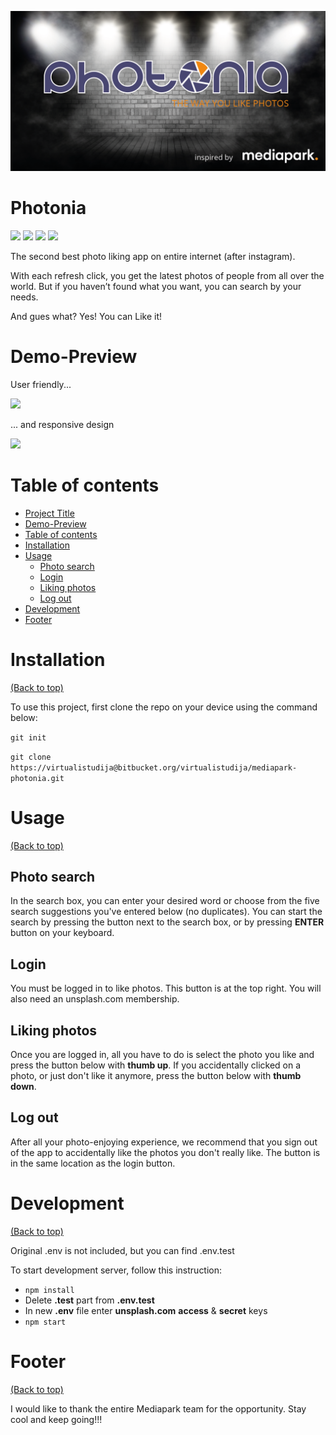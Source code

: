 ![Banner](/public/images/banner.png)

# Photonia

<!-- Add buttons here -->

![](https://img.shields.io/github/last-commit/invoicer24/mediapark-photonia)
![](https://img.shields.io/github/watchers/invoicer24/mediapark-photonia.svg)
![](https://img.shields.io/badge/React-20232A?style=for-the-badge&logo=react&logoColor=61DAFB)
![](https://img.shields.io/badge/TypeScript-007ACC?style=for-the-badge&logo=typescript&logoColor=white)


The second best photo liking app on entire internet (after instagram). 

With each refresh click, you get the latest photos of people from all over the world. But if you haven’t found what you want, you can search by your needs.

And gues what? Yes! You can Like it!


# Demo-Preview

User friendly...

![](https://media.giphy.com/media/UhNfKwbM8S7OhIsTQk/giphy.gif)

... and responsive design

![](https://media.giphy.com/media/N2q12ggAe8GESy27XN/giphy.gif)

# Table of contents

- [Project Title](#project-title)
- [Demo-Preview](#demo-preview)
- [Table of contents](#table-of-contents)
- [Installation](#installation)
- [Usage](#usage)
  - [Photo search](#photo-search)
  - [Login](#login)
  - [Liking photos](#liking-photos)
  - [Log out](#log-out)
- [Development](#development)
- [Footer](#footer)

# Installation
[(Back to top)](#table-of-contents)

To use this project, first clone the repo on your device using the command below:

```git init```

```git clone https://virtualistudija@bitbucket.org/virtualistudija/mediapark-photonia.git```

# Usage
[(Back to top)](#table-of-contents)

## Photo search
In the search box, you can enter your desired word or choose from the five search suggestions you've entered below (no duplicates). You can start the search by pressing the button next to the search box, or by pressing **ENTER** button on your keyboard.

## Login
You must be logged in to like photos. This button is at the top right. You will also need an unsplash.com membership.

## Liking photos
Once you are logged in, all you have to do is select the photo you like and press the button below with **thumb up**. If you accidentally clicked on a photo, or just don't like it anymore, press the button below with **thumb down**.

## Log out
After all your photo-enjoying experience, we recommend that you sign out of the app to accidentally like the photos you don't really like. The button is in the same location as the login button.

# Development
[(Back to top)](#table-of-contents)

Original .env is not included, but you can find .env.test

To start development server, follow this instruction:

* ```npm install```
* Delete **.test** part from **.env.test**
* In new **.env** file enter **unsplash.com** **access** & **secret** keys
* ```npm start```


# Footer
[(Back to top)](#table-of-contents)

I would like to thank the entire Mediapark team for the opportunity. Stay cool and keep going!!!